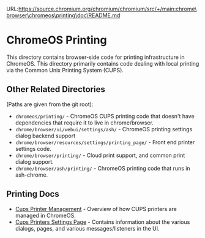 URL:https://source.chromium.org/chromium/chromium/src/+/main:chrome\browser\chromeos\printing\doc\README.md
# ChromeOS Printing

This directory contains browser-side code for printing infrastructure in
ChromeOS.  This directory primarily contains code dealing with local printing
via the Common Unix Printing System (CUPS).

## Other Related Directories

(Paths are given from the git root):

* `chromeos/printing/` - ChromeOS CUPS printing code that doesn't have
  dependencies that require it to live in chrome/browser.
* `chrome/browser/ui/webui/settings/ash/` - ChromeOS printing settings
  dialog backend support
* `chrome/browser/resources/settings/printing_page/` - Front end printer
  settings code.
* `chrome/browser/printing/` - Cloud print support, and common print dialog
  support.
* `chrome/browser/ash/printing/` - ChromeOS printing code that runs in
  ash-chrome.

## Printing Docs

* [Cups Printer Management](cups_printer_management.md) - Overview of how CUPS
  printers are managed in ChromeOS.
* [Cups Printers Settings Page](cups_printers_settings_page.md) - Contains
  information about the various dialogs, pages, and various messages/listeners
  in the UI.

